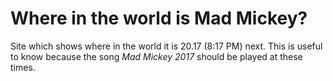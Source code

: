 # Where in the world is Mad Mickey?
Site which shows where in the world it is 20.17 (8:17 PM) next.
This is useful to know because the song *Mad Mickey 2017* should be played at these times.

